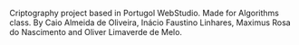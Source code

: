 Criptography project based in Portugol WebStudio. Made for Algorithms class.
By Caio Almeida de Oliveira, Inácio Faustino Linhares, Maximus Rosa do Nascimento and Oliver Limaverde de Melo.
